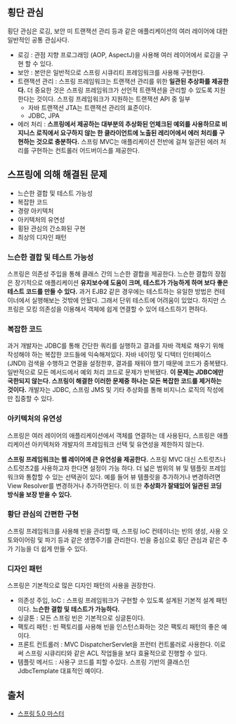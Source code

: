 ## 횡단 관심
횡단 관심은 로깅, 보안 미 트랜잭션 관리 등과 같은 애플리케이션의 여러 레이어에 대한 일반적인 공통 관심사다.

* 로깅 : 관점 지향 프로그래밍 (AOP, AspectJ)을 사용해 여러 레이어에서 로깅을 구현 할 수 있다.
* 보안 : 본안은 일반적으로 스프링 시큐리티 프레임워크를 사용해 구현한다.
* 트랜잭션 관리 : 스프링 프레임워크는 트랜잭션 관리를 위한 **일관된 추상화를 제공한다.** 더 중요한 것은 스프링 프레임워크가 선언적 트랜잭션을 관리할 수 있도록 지원한다는 것이다. 스프링 프레임워크가 지원하는 트랜잭션 API 중 일부
  * 자바 트랜잭션 JTA는 트랜잭션 관리의 표준이다.
  * JDBC, JPA
* 에러 처리 : **스프링에서 제공하는 대부분의 추상화된 언체크된 예외를 사용하므로 비지니스 로직에서 요구하지 않는 한 클라이언트에 노출된 레리어에서 에러 처리를 구현하는 것으로 충분하다.** 스프링 MVC는 애플리케이션 전반에 걸쳐 일관된 에러 처리를 구현하는 컨트롤러 어드버이스를 제공한다.


## 스프링에 의해 해결된 문제
* 느슨한 결합 및 테스트 가능성
* 복잡한 코드
* 경량 아키텍처
* 아키텍처의 유연성
* 횡돤 관심의 간소화된 구현
* 최상의 디자인 패턴


### 느슨한 결합 및 테스트 가능성
스프링은 의존성 주입을 통해 클래스 간의 느슨한 결합을 제공한다. 느슨한 결합의 장점은 장기적으로 애플리케이션 **유지보수에 도움이 크며, 테스트가 가능하게 하며 보다 좋은 테스트 코드를 만들 수 있다.** 과거 EJB2 같은 경우에는 테스트하는 유일한 방법은 컨테이너에서 실행해보는 것밖에 안됬다. 그래서 단위 테스트에 어려움이 있었다. 하지만 스프링은 모킹 의존성을 이용해서 객체에 쉽게 연결할 수 있어 테스트하기 편하다.

### 복잡한 코드
과거 개발자는 JDBC를 통해 간단한 쿼리를 실행하고 결과를 자바 객체로 채우기 위해 작성해야 하는 복잡한 코드들에 익숙해져있다. 자바 네이밍 및 디텍터 인터페이스(JNDI)  검색을 수행하고 연결을 설정한후, 결과를 채워야 했기 때문에 코드가 중복됐다. 일반적으로 모든 메서드에서 예외 처리 코드로 문제가 반복됐다. **이 문제는 JDBC에만 국한되지 않는다. 스프링이 해결한 이러한 문제중 하나는 모든 복잡한 코드를 제거하는 것이다.** 개발자는 JDBC, 스프링 JMS 및 기타 추상화를 통해 비지니스 로직의 작성에만 집중할 수 있다. 

### 아키텍처의 유연성
스프링은 여러 레이어의 애플리케이션에서 객체를 연결하는 데 사용된다, 스프링은 애플리케이션 아키텍처와 개발자의 프레임워크 선택 및 유연성을 제한하지 않는다.

**스프링 프레임워크는 웹 레이어에 큰 유연성을 제공한다.** 스프링 MVC 대신 스트럿츠나 스트럿츠2를 사용하고자 한다면 설정이 가능 하다. 더 넓은 범위의 뷰 및 템플릿 프레임워크와 통합할 수 있는 선택권이 있다. 예를 들어 뷰 템플릿을 추가하거나 변경하려면 View Resolver를 변경하거나 추가하면된다. 이 또한 **추상화가 잘돼있어 일관된 코딩 방식을 보장 받을 수 있다.**

### 황단 관심의 간편한 구현
스프링 프레임워크를 사용해 빈을 관리할 때, 스프링 IoC 컨테이너는 빈의 생성, 사용 오토와이어링 및 파기 등과 같은 생명주기를 관리한다. 빈을 중심으로 횡단 관심과 같은 추가 기능을 더 쉽게 만들 수 있다.

### 디자인 패턴
스프링은 기본적으로 많은 디자인 패턴의 사용을 권장한다.

* 의존성 주입, IoC : 스프링 프레임워크가 구현할 수 있도록 설계된 기본적 설계 패턴이다. **느슨한 결합 및 테스트가 가능하다.**
* 싱글톤 : 모든 스프링 빈은 기본적으로 싱글톤이다.
* 팩토리 패턴 : 빈 팩토리를 사용해 빈을 인스턴스화하는 것은 팩토리 패턴의 좋은 예이다.
* 프론트 컨트롤러 : MVC DispatcherServlet을 프런터 컨트롤러로 사용한다. 이로써 스프링 시큐리티와 같은 ACL 작업들을 보다 효율적으로 진행할 수 있다.
* 템플릿 메서드 : 사용구 코드를 피할 수있다. 스프링 기반의 클래스인 JdbcTemplate 대표적인 예이다.




## 출처
* [스프링 5.0 마스터](http://acornpub.co.kr/book/mastering-spring-5.0)